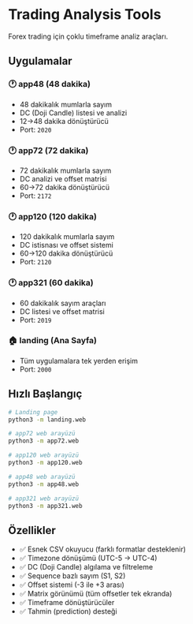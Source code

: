 # Trading Analysis Tools

Forex trading için çoklu timeframe analiz araçları.

## Uygulamalar

### 🕐 app48 (48 dakika)
- 48 dakikalık mumlarla sayım
- DC (Doji Candle) listesi ve analizi
- 12→48 dakika dönüştürücü
- Port: `2020`

### 🕐 app72 (72 dakika)
- 72 dakikalık mumlarla sayım
- DC analizi ve offset matrisi
- 60→72 dakika dönüştürücü
- Port: `2172`

### 🕐 app120 (120 dakika)
- 120 dakikalık mumlarla sayım
- DC istisnası ve offset sistemi
- 60→120 dakika dönüştürücü
- Port: `2120`

### 🕐 app321 (60 dakika)
- 60 dakikalık sayım araçları
- DC listesi ve offset matrisi
- Port: `2019`

### 🏠 landing (Ana Sayfa)
- Tüm uygulamalara tek yerden erişim
- Port: `2000`

## Hızlı Başlangıç

```bash
# Landing page
python3 -m landing.web

# app72 web arayüzü
python3 -m app72.web

# app120 web arayüzü
python3 -m app120.web

# app48 web arayüzü
python3 -m app48.web

# app321 web arayüzü
python3 -m app321.web
```

## Özellikler

- ✅ Esnek CSV okuyucu (farklı formatlar desteklenir)
- ✅ Timezone dönüşümü (UTC-5 → UTC-4)
- ✅ DC (Doji Candle) algılama ve filtreleme
- ✅ Sequence bazlı sayım (S1, S2)
- ✅ Offset sistemi (-3 ile +3 arası)
- ✅ Matrix görünümü (tüm offsetler tek ekranda)
- ✅ Timeframe dönüştürücüler
- ✅ Tahmin (prediction) desteği
